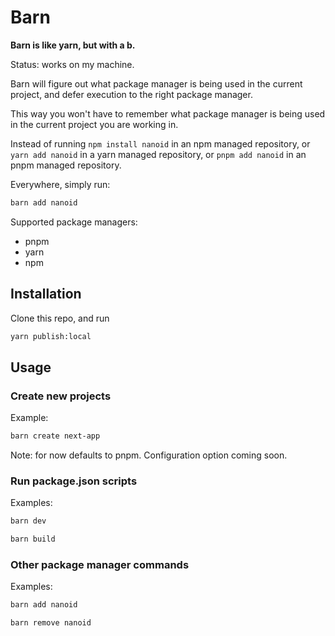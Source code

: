# Barn

**Barn is like yarn, but with a b.**

Status: works on my machine.

Barn will figure out what package manager is being used in the current project, and defer execution to the right package manager.

This way you won't have to remember what package manager is being used in the current project you are working in.

Instead of running `npm install nanoid` in an npm managed repository, or `yarn add nanoid` in a yarn managed repository, or `pnpm add nanoid` in an pnpm managed repository.

Everywhere, simply run:

```bash
barn add nanoid
```

Supported package managers:

- pnpm
- yarn
- npm

## Installation

Clone this repo, and run

```bash
yarn publish:local
```

## Usage

### Create new projects

Example:

```bash
barn create next-app
```

Note: for now defaults to pnpm. Configuration option coming soon.

### Run package.json scripts

Examples:

```bash
barn dev
```

```bash
barn build
```

### Other package manager commands

Examples:

```bash
barn add nanoid
```

```bash
barn remove nanoid
```
